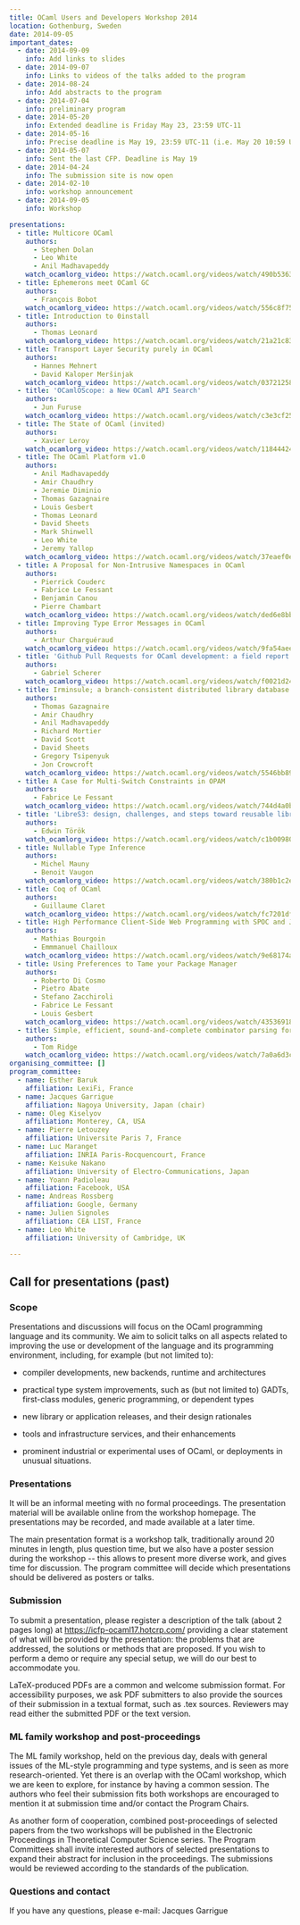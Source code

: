 ```yaml
---
title: OCaml Users and Developers Workshop 2014
location: Gothenburg, Sweden
date: 2014-09-05
important_dates: 
  - date: 2014-09-09
    info: Add links to slides
  - date: 2014-09-07
    info: Links to videos of the talks added to the program
  - date: 2014-08-24
    info: Add abstracts to the program
  - date: 2014-07-04
    info: preliminary program
  - date: 2014-05-20
    info: Extended deadline is Friday May 23, 23:59 UTC-11
  - date: 2014-05-16
    info: Precise deadline is May 19, 23:59 UTC-11 (i.e. May 20 10:59 UTC)
  - date: 2014-05-07
    info: Sent the last CFP. Deadline is May 19
  - date: 2014-04-24
    info: The submission site is now open
  - date: 2014-02-10
    info: workshop announcement
  - date: 2014-09-05
    info: Workshop

presentations: 
  - title: Multicore OCaml
    authors: 
      - Stephen Dolan
      - Leo White
      - Anil Madhavapeddy
    watch_ocamlorg_video: https://watch.ocaml.org/videos/watch/490b5363-01b6-45d8-9b7e-c883a20026a1
  - title: Ephemerons meet OCaml GC
    authors:
      - François Bobot 
    watch_ocamlorg_video: https://watch.ocaml.org/videos/watch/556c8f75-b456-43a3-b9cb-97ae35b82072
  - title: Introduction to 0install
    authors:
      - Thomas Leonard
    watch_ocamlorg_video: https://watch.ocaml.org/videos/watch/21a21c83-a35d-4c09-b13c-8f060590c45c
  - title: Transport Layer Security purely in OCaml 
    authors:
      - Hannes Mehnert
      - David Kaloper Meršinjak
    watch_ocamlorg_video: https://watch.ocaml.org/videos/watch/03721258-b275-4c98-8a0b-9e4606b32fec
  - title: 'OCamlOScope: a New OCaml API Search'
    authors:
      - Jun Furuse 
    watch_ocamlorg_video: https://watch.ocaml.org/videos/watch/c3e3cf25-0fa7-46ad-b0bf-f313bad7142d
  - title: The State of OCaml (invited)
    authors:
      - Xavier Leroy
    watch_ocamlorg_video: https://watch.ocaml.org/videos/watch/11844424-be9b-4427-b3dd-24c3e4ff85a9
  - title: The OCaml Platform v1.0
    authors:
      - Anil Madhavapeddy 
      - Amir Chaudhry 
      - Jeremie Diminio 
      - Thomas Gazagnaire
      - Louis Gesbert 
      - Thomas Leonard
      - David Sheets
      - Mark Shinwell
      - Leo White
      - Jeremy Yallop
    watch_ocamlorg_video: https://watch.ocaml.org/videos/watch/37eaef0e-d826-4452-bf84-f04244a85ce9
  - title: A Proposal for Non-Intrusive Namespaces in OCaml
    authors:
      - Pierrick Couderc
      - Fabrice Le Fessant
      - Benjamin Canou
      - Pierre Chambart
    watch_ocamlorg_video: https://watch.ocaml.org/videos/watch/ded6e8bb-aebd-4fd2-989f-3f0b2b8efaf3
  - title: Improving Type Error Messages in OCaml
    authors:
      - Arthur Charguéraud 
    watch_ocamlorg_video: https://watch.ocaml.org/videos/watch/9fa54aee-6b2f-492f-abbe-51affc07ec24
  - title: 'Github Pull Requests for OCaml development: a field report'
    authors:
      - Gabriel Scherer
    watch_ocamlorg_video: https://watch.ocaml.org/videos/watch/f0021d24-9104-4672-a363-de5c1c514c2e
  - title: Irminsule; a branch-consistent distributed library database
    authors:
      - Thomas Gazagnaire 
      - Amir Chaudhry
      - Anil Madhavapeddy
      - Richard Mortier
      - David Scott 
      - David Sheets
      - Gregory Tsipenyuk 
      - Jon Crowcroft
    watch_ocamlorg_video: https://watch.ocaml.org/videos/watch/5546bb89-93a3-4407-a810-2d437479025f
  - title: A Case for Multi-Switch Constraints in OPAM
    authors:
      - Fabrice Le Fessant
    watch_ocamlorg_video: https://watch.ocaml.org/videos/watch/744d4a0b-a44c-4040-853c-6be5223ec43b
  - title: 'LibreS3: design, challenges, and steps toward reusable libraries'
    authors:
      - Edwin Török
    watch_ocamlorg_video: https://watch.ocaml.org/videos/watch/c1b00980-3a4f-4222-b539-392815f7954f
  - title: Nullable Type Inference
    authors:
      - Michel Mauny
      - Benoit Vaugon
    watch_ocamlorg_video: https://watch.ocaml.org/videos/watch/380b1c2e-6298-49fc-88a1-c440ece29c76
  - title: Coq of OCaml
    authors:
      - Guillaume Claret
    watch_ocamlorg_video: https://watch.ocaml.org/videos/watch/fc7201df-ec27-4735-a51d-d3170d390346
  - title: High Performance Client-Side Web Programming with SPOC and Js of ocaml
    authors:
      - Mathias Bourgoin
      - Emmmanuel Chailloux 
    watch_ocamlorg_video: https://watch.ocaml.org/videos/watch/9e68174a-5c92-41f1-abdf-387a6cca7cf1
  - title: Using Preferences to Tame your Package Manager
    authors:
      - Roberto Di Cosmo
      - Pietro Abate
      - Stefano Zacchiroli
      - Fabrice Le Fessant 
      - Louis Gesbert
    watch_ocamlorg_video: https://watch.ocaml.org/videos/watch/43536918-a6e5-4a53-a680-bed527319e31
  - title: Simple, efficient, sound-and-complete combinator parsing for all context-free grammars, using an oracle
    authors:
      - Tom Ridge
    watch_ocamlorg_video: https://watch.ocaml.org/videos/watch/7a0a6d3c-dad0-4fe8-9c35-78cbfbd431d9
organising_committee: []
program_committee: 
  - name: Esther Baruk
    affiliation: LexiFi, France
  - name: Jacques Garrigue
    affiliation: Nagoya University, Japan (chair)
  - name: Oleg Kiselyov
    affiliation: Monterey, CA, USA
  - name: Pierre Letouzey
    affiliation: Universite Paris 7, France
  - name: Luc Maranget
    affiliation: INRIA Paris-Rocquencourt, France
  - name: Keisuke Nakano
    affiliation: University of Electro-Communications, Japan
  - name: Yoann Padioleau
    affiliation: Facebook, USA
  - name: Andreas Rossberg
    affiliation: Google, Germany
  - name: Julien Signoles
    affiliation: CEA LIST, France
  - name: Leo White
    affiliation: University of Cambridge, UK

---
```




## Call for presentations (past)

### Scope

Presentations and discussions will focus on the OCaml
programming language and its community. We aim to solicit talks
on all aspects related to improving the use or development of
the language and its programming environment, including, for
example (but not limited to):

- compiler developments, new backends, runtime and architectures

- practical type system improvements, such as (but not
  limited to) GADTs, first-class modules, generic programming,
  or dependent types

- new library or application releases, and their design
  rationales

- tools and infrastructure services, and their enhancements

- prominent industrial or experimental uses of OCaml, or
  deployments in unusual situations.

### Presentations

It will be an informal meeting with no formal proceedings. The
presentation material will be available online from the workshop
homepage. The presentations may be recorded, and made available
at a later time.

The main presentation format is a workshop talk, traditionally
around 20 minutes in length, plus question time, but we also
have a poster session during the workshop -- this allows to
present more diverse work, and gives time for discussion. The
program committee will decide which presentations should be
delivered as posters or talks.

### Submission

To submit a presentation, please register a description of the
talk (about 2 pages long) at <https://icfp-ocaml17.hotcrp.com/>
providing a clear statement of what will be provided by the
presentation: the problems that are addressed, the solutions or
methods that are proposed. If you wish to perform a demo or require any special setup, we will do our best to accommodate you.

LaTeX-produced PDFs are a common and welcome submission
format. For accessibility purposes, we ask PDF submitters to
also provide the sources of their submission in a textual
format, such as .tex sources. Reviewers may read either the
submitted PDF or the text version.

### ML family workshop and post-proceedings

The ML family workshop, held on the previous day, deals with general issues of the ML-style programming and type systems, and is seen as more research-oriented. Yet there is an overlap with the OCaml workshop, which we are keen to explore, for instance by having a common session. The authors who feel their submission fits both workshops are encouraged to mention it at submission time and/or contact the Program Chairs.

As another form of cooperation, combined post-proceedings of selected papers from the two workshops will be published in the Electronic Proceedings in Theoretical Computer Science series. The Program Committees shall invite interested authors of selected presentations to expand their abstract for inclusion in the proceedings. The submissions would be reviewed according to the standards of the publication.

### Questions and contact

If you have any questions, please e-mail: Jacques Garrigue